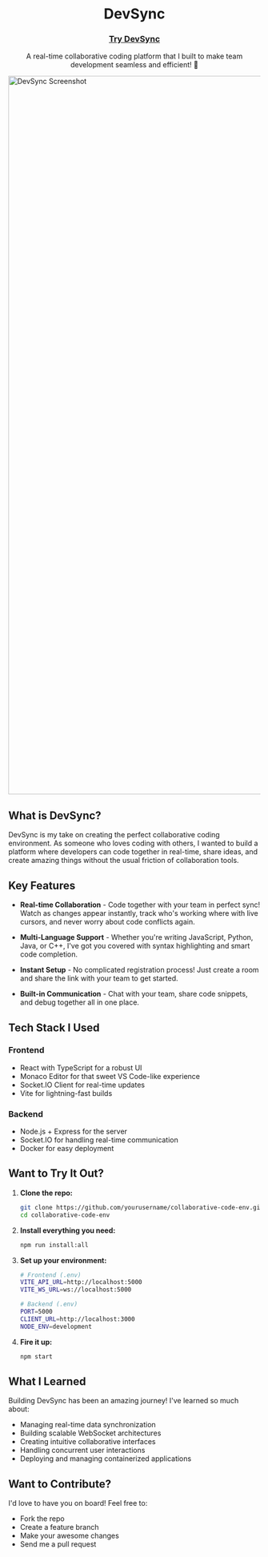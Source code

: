 <div align="center">

# DevSync

### [Try DevSync](https://collaborative-code-env-frontend.onrender.com/)

A real-time collaborative coding platform that I built to make team development seamless and efficient! 🚀
</div>


<img width="1436" alt="DevSync Screenshot" src="https://github.com/user-attachments/assets/e85599fd-40aa-440f-96f4-74785de5aeeb" />

## What is DevSync?

DevSync is my take on creating the perfect collaborative coding environment. As someone who loves coding with others, I wanted to build a platform where developers can code together in real-time, share ideas, and create amazing things without the usual friction of collaboration tools.

## Key Features

- **Real-time Collaboration** - Code together with your team in perfect sync! Watch as changes appear instantly, track who's working where with live cursors, and never worry about code conflicts again.

- **Multi-Language Support** - Whether you're writing JavaScript, Python, Java, or C++, I've got you covered with syntax highlighting and smart code completion.

- **Instant Setup** - No complicated registration process! Just create a room and share the link with your team to get started.

- **Built-in Communication** - Chat with your team, share code snippets, and debug together all in one place.

## Tech Stack I Used

### Frontend
- React with TypeScript for a robust UI
- Monaco Editor for that sweet VS Code-like experience
- Socket.IO Client for real-time updates
- Vite for lightning-fast builds

### Backend
- Node.js + Express for the server
- Socket.IO for handling real-time communication
- Docker for easy deployment

## Want to Try It Out?

1. **Clone the repo:**
   ```bash
   git clone https://github.com/yourusername/collaborative-code-env.git
   cd collaborative-code-env
   ```

2. **Install everything you need:**
   ```bash
   npm run install:all
   ```

3. **Set up your environment:**
   ```bash
   # Frontend (.env)
   VITE_API_URL=http://localhost:5000
   VITE_WS_URL=ws://localhost:5000

   # Backend (.env)
   PORT=5000
   CLIENT_URL=http://localhost:3000
   NODE_ENV=development
   ```

4. **Fire it up:**
   ```bash
   npm start
   ```

## What I Learned

Building DevSync has been an amazing journey! I've learned so much about:
- Managing real-time data synchronization
- Building scalable WebSocket architectures
- Creating intuitive collaborative interfaces
- Handling concurrent user interactions
- Deploying and managing containerized applications

## Want to Contribute?

I'd love to have you on board! Feel free to:
- Fork the repo
- Create a feature branch
- Make your awesome changes
- Send me a pull request


